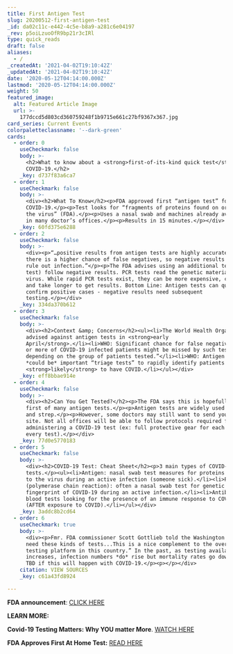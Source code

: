 ```yaml
---
title: First Antigen Test
slug: 20200512-first-antigen-test
_id: da02c11c-e442-4c5e-b8a9-a281c6e04197
_rev: p5oiLzuoOfR9bp21r3cIRl
type: quick_reads
draft: false
aliases:
  - /
_createdAt: '2021-04-02T19:10:42Z'
_updatedAt: '2021-04-02T19:10:42Z'
date: '2020-05-12T04:14:00.000Z'
lastmod: '2020-05-12T04:14:00.000Z'
weight: 50
featured_image:
  alt: Featured Article Image
  url: >-
    177dccd5d803cd360759248f1b9715e661c27bf9367x367.jpg
card_series: Current Events
colorpaletteclassname: '--dark-green'
cards:
  - order: 0
    useCheckmark: false
    body: >-
      <h2>What to know about a <strong>first-of-its-kind quick test</strong> for
      COVID-19.</h2>
    _key: d737f83a6ca7
  - order: 1
    useCheckmark: false
    body: >-
      <div><h2>What To Know</h2><p>FDA approved first “antigen test” for
      COVID-19.</p><p>Test looks for “fragments of proteins found on or within
      the virus” (FDA).</p><p>Uses a nasal swab and machines already available
      in many doctor’s offices.</p><p>Results in 15 minutes.</p></div>
    _key: 60fd375e6288
  - order: 2
    useCheckmark: false
    body: >-
      <div><p>“…positive results from antigen tests are highly accurate, but
      there is a higher chance of false negatives, so negative results do not
      rule out infection.”</p><p>The FDA advises using an additional test (PCR
      test) follow negative results. PCR tests read the genetic material of the
      virus. While rapid PCR tests exist, they can be more expensive, complex
      and take longer to get results. Bottom Line: Antigen tests can quickly
      confirm positive cases - negative results need subsequent
      testing.</p></div>
    _key: 334da370b612
  - order: 3
    useCheckmark: false
    body: >-
      <div><h2>Context &amp; Concerns</h2><ul><li>The World Health Organization
      advised against antigen tests in <strong>early
      April</strong>.</li><li>WHO: Significant chance for false negatives: “half
      or more of COVID-19 infected patients might be missed by such tests,
      depending on the group of patients tested.”</li><li>WHO: Antigen tests
      *could be* important “triage tests” to rapidly identify patients
      <strong>likely</strong> to have COVID.</li></ul></div>
    _key: eff8bbae914e
  - order: 4
    useCheckmark: false
    body: >-
      <div><h2>Can You Get Tested?</h2><p>The FDA says this is hopefully the
      first of many antigen tests.</p><p>Antigen tests are widely used for flu
      and strep.</p><p>However, some doctors may still want to send you to test
      site. Not all offices will be able to follow protocols required for
      administering a COVID-19 test (ex: full protective gear for each &amp;
      every test).</p></div>
    _key: 77d0e5770183
  - order: 5
    useCheckmark: false
    body: >-
      <div><h2>COVID-19 Test: Cheat Sheet</h2><p>3 main types of COVID-19
      tests.</p><ul><li>Antigen: nasal swab test measures for proteins attached
      to the virus during an active infection (someone sick).</li><li>PCR
      (polymerase chain reaction): often a nasal swab test for genetic
      fingerprint of COVID-19 during an active infection.</li><li>Antibody:
      blood tests looking for the presence of an immune response to COVID-19
      (AFTER exposure to COVID).</li></ul></div>
    _key: 3addc8b2cd64
  - order: 6
    useCheckmark: true
    body: >-
      <div><p>Fmr. FDA commissioner Scott Gottlieb told the Washington Post: “We
      need these kinds of tests...This is a nice complement to the overall
      testing platform in this country.” In the past, as testing availability
      increases, infection numbers *do* rise but mortality rates go down. It's
      TBD if this will happen with COVID-19.</p><p></p></div>
    citation: VIEW SOURCES
    _key: c61a43fd8924

---
```

**FDA announcement**: [CLICK HERE](https://www.fda.gov/news-events/press-announcements/coronavirus-covid-19-update-fda-authorizes-first-antigen-test-help-rapid-detection-virus-causes)

**LEARN MORE:**

**Covid-19 Testing Matters: Why YOU matter More**. [WATCH HERE](https://smarthernews.com/article/covid-19-testing-matters-why-you-matter-more/)

**FDA Approves First At Home Test:** [READ HERE](https://smarthernews.com/covid-at-home-test/)